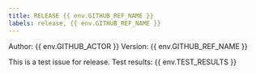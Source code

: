 ```yaml
---
title: RELEASE {{ env.GITHUB_REF_NAME }}
labels: release, {{ env.GITHUB_REF_NAME }}
---
```


Author: {{ env.GITHUB_ACTOR }}
Version: {{ env.GITHUB_REF_NAME }}

This is a test issue for release.
Test results: {{ env.TEST_RESULTS }}
